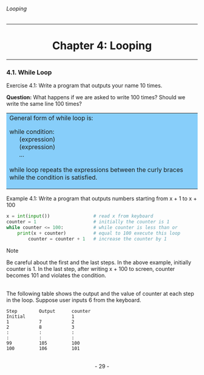###### Looping
---

# <center>Chapter 4: Looping</center>
---

### 4.1. While Loop

Exercise 4.1: Write a program that outputs your name 10 times.

**Question:** What happens if we are asked to write 100 times? Should we write the
same line 100 times?

<table><tr><td bgcolor=#87CEFA>
General form of while loop is:

while condition:<br>
&nbsp;&nbsp;&nbsp;&nbsp;&nbsp;&nbsp;(expression)<br>
&nbsp;&nbsp;&nbsp;&nbsp;&nbsp;&nbsp;(expression)<br>
&nbsp;&nbsp;&nbsp;&nbsp;&nbsp;&nbsp;...<br>
<br>
while loop repeats the expressions between the curly braces while the condition
is satisfied.
</td></tr></table>


Example 4.1: Write a program that outputs numbers starting from x + 1 to x + 100

```python
x = int(input())                # read x from keyboard
counter = 1                     # initially the counter is 1
while counter <= 100:           # while counter is less than or 
    print(x + counter)          # equal to 100 execute this loop
        counter = counter + 1   # increase the counter by 1

```

> [!NOTE]
> Be careful about the first and the last steps. In the above example, initially
counter is 1. In the last step, after writing x + 100 to screen, counter becomes
101 and violates the condition.

<br>
The following table shows the output and the value of counter at each step in the loop. Suppose user inputs 6 from the keyboard.

```
Step        Output      counter
Initial                 1
1           7           2
2           8           3
:           :           :
:           :           :
99          105         100
100         106         101
```

<br>

<center> - 29 - </center>

